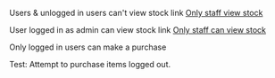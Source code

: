 Users & unlogged in users can't view stock link
[Only staff view stock](/static/pdfs/stockhidden.png)

User logged in as admin can view stock link 
[Only staff can view stock](/static/pdfs/stockpresent.png)

Only logged in users can make a purchase

Test: Attempt to purchase items logged out. 


